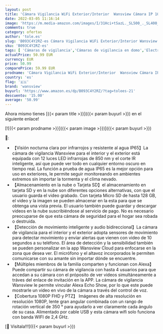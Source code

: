 ```yaml
---
layout: post
title: 'Cámara Vigilancia WiFi Exterior/Interior  Wansview Cámara IP 1080P Inalámbrica  Cámara IP PTZ Impermeable IP65 con Visión Nocturna  Audio de 2 Vías  Detección de Movimiento  Compatible con Alexa W9'
date: 2022-03-05 11:16:14
image: 'https://m.media-amazon.com/images/I/31Hci+tSazL._SL500_._SL400_.jpg'
comments: true
category: ofertas
author: 'tole.es'
slug: 'B093C4Y2RZ-es Cámara Vigilancia WiFi Exterior/Interior Wansview Cámara...'
sku: 'B093C4Y2RZ-es'
tags: [ 'Cámaras de vigilancia','Cámaras de vigilancia en domo','Electrónica','Fotografía y videocámaras','alexa','wansview', ]
actualPrice: 50.99 EUR
currency: EUR
price: 50.99
comparePrice: 59.99 EUR
prodname: 'Cámara Vigilancia WiFi Exterior/Interior  Wansview Cámara IP 1080P Inalámbrica  Cámara IP PTZ Impermeable IP65 con Visión Nocturna  Audio de 2 Vías  Detección de Movimiento  Compatible con Alexa W9'
country: 'es'
flag: '🇪🇸'
brand: 'wansview'
buyurl: 'https://www.amazon.es/dp/B093C4Y2RZ/?tag=tolees-21'
descuento: '15.00'
average: '50.99'
---
```


Ahora mismo tienes [{{< param title >}}]({{< param buyurl >}}) en el siguiente enlace!

[![{{< param prodname >}}]({{< param image >}})]({{< param buyurl >}})

🔎:

- 【Visión nocturna clara por infrarrojos y resistente al agua IP65】La cámara de vigilancia Wansview para el interior y el exterior está equipada con 12 luces LED infrarrojas de 850 nm y el corte IR inteligente, así que puede ver todo en cualquier entorno oscuro en tiempo real. La función a prueba de agua IP65 es la mejor opción para uso en exteriores, le permite seguir monitoreando en ambientes extremos sin importar la tormenta y el clima nevado.
- 【Almacenamiento en la nube o Tarjeta SD】el almacenamiento en tarjeta SD y en la nube son diferentes opciones alternativas, con que el usuario guarda el video grabado. Con tarjeta Micro SD de hasta 128 GB, el video y la imagen se pueden almacenar en la esta para que se obtenga una vista previa. El usuario también puede guardar y descargar videos en la nube suscribiéndose al servicio de pago. No es necesario preocuparse de que esta cámara de seguridad para el hogar sea robada o destruida.
- 【Detección de movimiento inteligente y audio bidireccional】La cámara de vigilancia para el interior y el exterior adopta sensores de movimiento para detectar movimiento y enviar alertas que vienen con video de 10 segundos a su teléfono. El área de detección y la sensibilidad también se pueden personalizar en la app Wansview Cloud para enfocarse en la zona que desea ver. El micrófono y el altavoz incorporados le permiten comunicarse con su amante sin importar dónde se encuentre.
- 【Múltiples miembros de la familia comparten y funcionan con Alexa】Puede compartir su cámara de vigilancia con hasta 4 usuarios para que accedan a su cámara con el próposito de ver videos simultáneamente a tráves del enlace de invitación en la APP. La cámara de vigilancia Wansview le permite vincular Alexa Echo Show, por lo que este puede mostrarle un video en vivo de la cámara a través del control de voz.
- 【Cobertura 1080P FHD y PTZ】 Imágenes de alta resolución en resolución 1080P, lente gran angular combinada con un rango de rotación vertical de 350 ° para ayudarlo a ver claramente cada ángulo de su casa. Alimentado por cable USB y esta cámara wifi solo funciona con banda WIFI de 2,4 GHz.

[🛒 Visítala!!!]({{< param buyurl >}})
